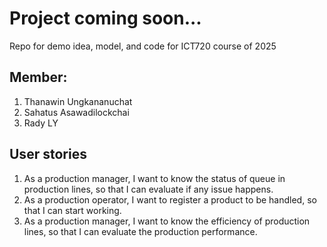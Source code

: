 # Project coming soon...
Repo for demo idea, model, and code for ICT720 course of 2025

## Member: 

1. Thanawin Ungkananuchat
2. Sahatus Asawadilockchai
3. Rady LY

## User stories

1. As a production manager, I want to know the status of queue in production lines, so that I can evaluate if any issue happens. 
2. As a production operator, I want to register a product to be handled, so that I can start working. 
3. As a production manager, I want to know the efficiency of production lines, so that I can evaluate the production performance. 
   

